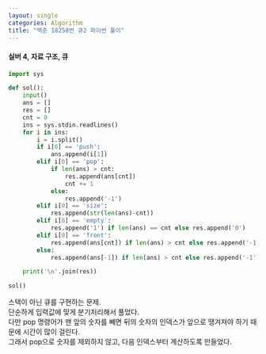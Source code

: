 ```yaml
---
layout: single
categories: Algorithm
title: "백준 18258번 큐2 파이썬 풀이"
---
```

#### 실버 4, 자료 구조, 큐

```py
import sys

def sol():
    input()
    ans = []
    res = []
    cnt = 0
    ins = sys.stdin.readlines()
    for i in ins:
        i = i.split()
        if i[0] == 'push':
            ans.append(i[1])
        elif i[0] == 'pop':
            if len(ans) > cnt:
                res.append(ans[cnt])
                cnt += 1 
            else:
                res.append('-1')
        elif i[0] == 'size':
            res.append(str(len(ans)-cnt))
        elif i[0] == 'empty':
            res.append('1') if len(ans) == cnt else res.append('0')
        elif i[0] == 'front':
            res.append(ans[cnt]) if len(ans) > cnt else res.append('-1')
        else:
            res.append(ans[-1]) if len(ans) > cnt else res.append('-1')

    print('\n'.join(res))

sol()
```
스택이 아닌 큐를 구현하는 문제.<br>
단순하게 입력값에 맞게 분기처리해서 풀었다.<br>
다만 pop 명령어가 맨 앞의 숫자를 빼면 뒤의 숫자의 인덱스가 앞으로 땡겨져야 하기 때문에 시간이 많이 걸린다.<br>
그래서 pop으로 숫자를 제외하지 않고, 다음 인덱스부터 계산하도록 만들었다.<br>

